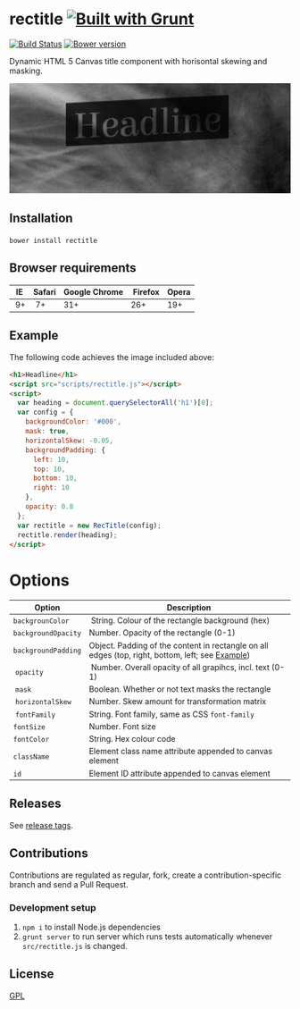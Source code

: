# rectitle  [![Built with Grunt](https://cdn.gruntjs.com/builtwith.png)](http://gruntjs.com/)
[![Build Status](https://travis-ci.org/interactive-pioneers/rectitle.png?branch=master)](https://travis-ci.org/interactive-pioneers/rectitle) [![Bower version](https://badge.fury.io/bo/rectitle.png)](http://badge.fury.io/bo/rectitle)

Dynamic HTML 5 Canvas title component with horisontal skewing and masking.

![Example](app/images/example-headline.png)

## Installation
`bower install rectitle`

## Browser requirements

| IE | Safari | Google Chrome | Firefox | Opera |
|----|--------|---------------|---------|-------|
| 9+ | 7+   | 31+           | 26+      | 19+    |

## Example
The following code achieves the image included above:
```html
<h1>Headline</h1>
<script src="scripts/rectitle.js"></script>
<script>
  var heading = document.querySelectorAll('h1')[0];
  var config = {
    backgroundColor: '#000',
    mask: true,
    horizontalSkew: -0.05,
    backgroundPadding: {
      left: 10,
      top: 10,
      bottom: 10,
      right: 10
    },
    opacity: 0.8
  };
  var rectitle = new RecTitle(config);
  rectitle.render(heading);
</script>

```

# Options

| Option | Description |
|--------|-------------|
| `backgrounColor` | String. Colour of the rectangle background (hex) |
| `backgroundOpacity` | Number. Opacity of the rectangle (0-1) |
| `backgroundPadding` | Object. Padding of the content in rectangle on all edges (top, right, bottom, left; see [Example](#example)) |
| `opacity` | Number. Overall opacity of all grapihcs, incl. text (0-1) |
| `mask` | Boolean. Whether or not text masks the rectangle |
| `horizontalSkew` | Number. Skew amount for transformation matrix |
| `fontFamily` | String. Font family, same as CSS `font-family` |
| `fontSize` | Number. Font size |
| `fontColor` | String. Hex colour code |
| `className` | Element class name attribute appended to canvas element |
| `id` | Element ID attribute appended to canvas element |

## Releases
See [release tags](https://github.com/interactive-pioneers/rectitle/releases).

## Contributions
Contributions are regulated as regular, fork, create a contribution-specific branch and send a Pull Request.
### Development setup
1. `npm i` to install Node.js dependencies
2. `grunt server` to run server which runs tests automatically whenever `src/rectitle.js` is changed.

## License
[GPL](https://raw.githubusercontent.com/interactive-pioneers/rectitle/master/LICENSE)
